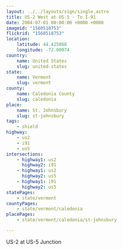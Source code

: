 ```yaml
---
layout: ../../layouts/sign/single.astro
title: US-2 West at US-5 - To I-91
date: 2004-07-01 00:00:00 +0000 +0000
imageid: "1560518753"
flickrid: "1560518753"
location:
    latitude: 44.425068
    longitude: -72.00974
country:
    name: United States
    slug: united-states
state:
    name: Vermont
    slug: vermont
county:
    name: Caledonia County
    slug: caledonia
place:
    name: St. Johnsbury
    slug: st-johnsbury
tags:
    - shield
highway:
    - us2
    - i91
    - us5
intersections:
    - highway1: us2
      highway2: i91
    - highway1: us2
      highway2: us5
    - highway1: i91
      highway2: us5
statePages:
    - state/vermont
countyPages:
    - state/vermont/caledonia
placePages:
    - state/vermont/caledonia/st-johnsbury

---
```

US-2 at US-5 Junction
